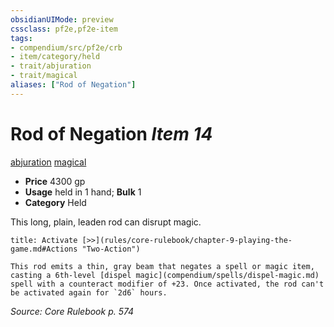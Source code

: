 ```yaml
---
obsidianUIMode: preview
cssclass: pf2e,pf2e-item
tags:
- compendium/src/pf2e/crb
- item/category/held
- trait/abjuration
- trait/magical
aliases: ["Rod of Negation"]
---
```

# Rod of Negation *Item 14*  
[abjuration](rules/traits/abjuration.md)  [magical](rules/traits/magical.md)  

- **Price** 4300 gp
- **Usage** held in 1 hand; **Bulk** 1
- **Category** Held

This long, plain, leaden rod can disrupt magic.

```ad-embed-ability
title: Activate [>>](rules/core-rulebook/chapter-9-playing-the-game.md#Actions "Two-Action")

This rod emits a thin, gray beam that negates a spell or magic item, casting a 6th-level [dispel magic](compendium/spells/dispel-magic.md) spell with a counteract modifier of +23. Once activated, the rod can't be activated again for `2d6` hours.
```

*Source: Core Rulebook p. 574*